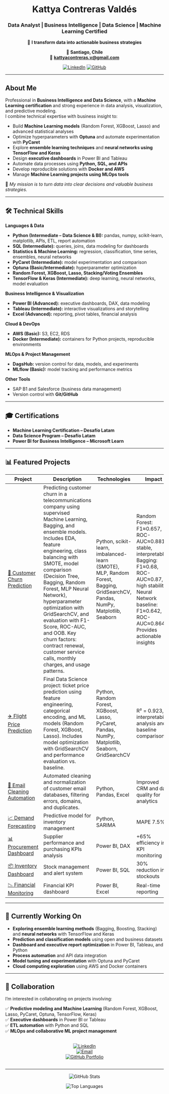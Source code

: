 <div align="center">

# **Kattya Contreras Valdés**  

### Data Analyst | Business Intelligence | Data Science | Machine Learning Certified  

💎 **I transform data into actionable business strategies**  

📍 **Santiago, Chile**  
📧 **kattyacontreras.v@gmail.com**  

[![LinkedIn](https://img.shields.io/badge/-Let's_Connect_on_LinkedIn-0A66C2?style=for-the-badge&logo=linkedin)](https://www.linkedin.com/in/kattyacontrerasv/)
[![GitHub](https://img.shields.io/badge/-Explore_my_Projects-181717?style=for-the-badge&logo=github)](https://github.com/Katita31)

</div>

---

## About Me  
Professional in **Business Intelligence and Data Science**, with a **Machine Learning certification** and strong experience in data analysis, visualization, and predictive modeling.  
I combine technical expertise with business insight to:  

- Build **Machine Learning models** (Random Forest, XGBoost, Lasso) and advanced statistical analyses  
- Optimize hyperparameters with **Optuna** and automate experimentation with **PyCaret**  
- Explore **ensemble learning techniques** and **neural networks using TensorFlow and Keras**  
- Design **executive dashboards** in Power BI and Tableau  
- Automate data processes using **Python, SQL, and APIs**  
- Develop reproducible solutions with **Docker and AWS**  
- Manage **Machine Learning projects using MLOps tools**  

📌 *My mission is to turn data into clear decisions and valuable business strategies.*  

---

## 🛠️ Technical Skills  

**Languages & Data**  
- **Python (Intermediate – Data Science & BI):** pandas, numpy, scikit-learn, matplotlib, APIs, ETL, report automation  
- **SQL (Intermediate):** queries, joins, data modeling for dashboards  
- **Statistics & Machine Learning:** regression, classification, time series, ensembles, neural networks  
- **PyCaret (Intermediate):** model experimentation and comparison  
- **Optuna (Basic/Intermediate):** hyperparameter optimization  
- **Random Forest, XGBoost, Lasso, Stacking/Voting Ensembles**  
- **TensorFlow & Keras (Intermediate):** deep learning, neural networks, model evaluation  

**Business Intelligence & Visualization**  
- **Power BI (Advanced):** executive dashboards, DAX, data modeling  
- **Tableau (Intermediate):** interactive visualizations and storytelling  
- **Excel (Advanced):** reporting, pivot tables, financial analysis  

**Cloud & DevOps**  
- **AWS (Basic):** S3, EC2, RDS  
- **Docker (Intermediate):** containers for Python projects, reproducible environments  

**MLOps & Project Management**  
- **DagsHub:** version control for data, models, and experiments  
- **MLflow (Basic):** model tracking and performance metrics  

**Other Tools**  
- SAP B1 and Salesforce (business data management)  
- Version control with **Git/GitHub**  

---

## 🎓 Certifications  
- **Machine Learning Certification – Desafío Latam**  
- **Data Science Program – Desafío Latam**  
- **Power BI for Business Intelligence – Microsoft Learn**  

---

## 📊 Featured Projects  

| Project | Description | Technologies | Impact |
|----------|-------------|-------------|---------|
| [🧠 Customer Churn Prediction](https://github.com/Katita31/customers-churn-prediction/blob/main/README.md) | Predicting customer churn in a telecommunications company using supervised Machine Learning, Bagging, and ensemble models. Includes EDA, feature engineering, class balancing with SMOTE, model comparison (Decision Tree, Bagging, Random Forest, MLP Neural Network), hyperparameter optimization with GridSearchCV, and evaluation with F1-Score, ROC-AUC, and OOB. Key churn factors: contract renewal, customer service calls, monthly charges, and usage patterns. | Python, scikit-learn, imbalanced-learn (SMOTE), MLP, Random Forest, Bagging, GridSearchCV, Pandas, NumPy, Matplotlib, Seaborn | Random Forest: F1≈0.657, ROC-AUC≈0.881, stable, interpretable. Bagging: F1≈0.68, ROC-AUC≈0.87, high stability. Neural Network baseline: F1≈0.642, ROC-AUC≈0.864. Provides actionable insights |
| [✈️ Flight Price Prediction](https://github.com/Katita31/MiProyecto) | Final Data Science project: ticket price prediction using feature engineering, categorical encoding, and ML models (Random Forest, XGBoost, Lasso). Includes model optimization with GridSearchCV and performance evaluation vs. baseline. | Python, Random Forest, XGBoost, Lasso, PyCaret, Pandas, NumPy, Matplotlib, Seaborn, GridSearchCV | R² = 0.923, interpretability analysis and baseline comparison |
| [📧 Email Cleaning Automation](https://github.com/Katita31/etl-limpieza-correos) | Automated cleaning and normalization of customer email databases, filtering errors, domains, and duplicates. | Python, Pandas, Excel | Improved CRM and data quality for analytics |
| [📈 Demand Forecasting](https://github.com/Katita31/planificacion-demanda-python) | Predictive model for inventory management | Python, SARIMA | MAPE 7.5% |
| [📊 Procurement Dashboard](https://github.com/Katita31/PowerBI-SupplyChain-Compras) | Supplier performance and purchasing KPIs analysis | Power BI, DAX | +65% efficiency in KPI monitoring |
| [📦 Inventory Dashboard](https://github.com/Katita31/dashboard-inventario-powerbi) | Stock management and alert system | Power BI, SQL | 30% reduction in stockouts |
| [📉 Financial Monitoring](https://github.com/Katita31/Informefinanciero.pbi) | Financial KPI dashboard | Power BI, Excel | Real-time reporting |


---

## 🚀 Currently Working On  
- **Exploring ensemble learning methods** (Bagging, Boosting, Stacking) and **neural networks** with TensorFlow and Keras  
- **Prediction and classification models** using open and business datasets  
- **Dashboard and executive report optimization** in Power BI, Tableau, and Python  
- **Process automation** and API data integration  
- **Model tuning and experimentation** with Optuna and PyCaret  
- **Cloud computing exploration** using AWS and Docker containers  

---

## 🤝 Collaboration  
I’m interested in collaborating on projects involving:  

✅ **Predictive modeling and Machine Learning** (Random Forest, XGBoost, Lasso, PyCaret, Optuna, TensorFlow, Keras)  
✅ **Executive dashboards** in Power BI or Tableau  
✅ **ETL automation** with Python and SQL  
✅ **MLOps and collaborative ML project management**  

<div align="center" style="margin:30px 0;">

[![LinkedIn](https://img.shields.io/badge/-Let's_Connect-0A66C2?style=for-the-badge&logo=linkedin&logoColor=white)](https://www.linkedin.com/in/kattyacontrerasv/)  
[![Email](https://img.shields.io/badge/-Contact-D14836?style=for-the-badge&logo=gmail&logoColor=white)](mailto:kattyacontreras.v@gmail.com)  
[![GitHub Portfolio](https://img.shields.io/badge/-Portfolio-181717?style=for-the-badge&logo=github)](https://github.com/Katita31?tab=repositories)

</div>

---

<div align="center">

![GitHub Stats](https://github-readme-stats.vercel.app/api?username=Katita31&show_icons=true&theme=dark&bg_color=101010&title_color=58a6ff&text_color=e0e0e0&icon_color=58a6ff&hide_border=true&card_width=500)

![Top Languages](https://github-readme-stats.vercel.app/api/top-langs/?username=Katita31&layout=compact&theme=dark&bg_color=101010&title_color=58a6ff&text_color=e0e0e0&hide_border=true)

</div>
